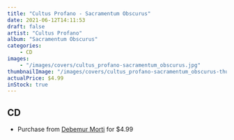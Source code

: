 ```yaml
---
title: "Cultus Profano - Sacramentum Obscurus"
date: 2021-06-12T14:11:53
draft: false
artist: "Cultus Profano"
album: "Sacramentum Obscurus"
categories:
    - CD
images:
    - "/images/covers/cultus_profano-sacramentum_obscurus.jpg"
thumbnailImage: "/images/covers/cultus_profano-sacramentum_obscurus-thumb.jpg"
actualPrice: $4.99
inStock: true
---
```


## CD
* Purchase from [Debemur Morti](https://debemurmorti.aisamerch.com/item/72252) for $4.99
